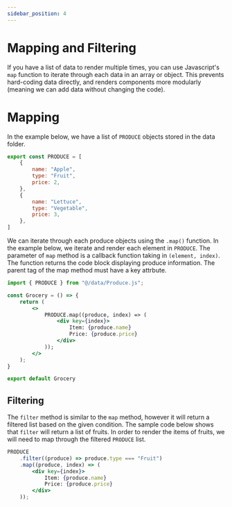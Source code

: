 ```yaml
---
sidebar_position: 4
---
```


# Mapping and Filtering

If you have a list of data to render multiple times, you can use Javascript's `map` function to iterate through each data in an array or object. This prevents hard-coding data directly, and renders components more modularly (meaning we can add data without changing the code).

# Mapping

In the example below, we have a list of `PRODUCE` objects stored in the data folder.

```js title="/src/data/Produce.js"
export const PRODUCE = [
    {
        name: "Apple",
        type: "Fruit",
        price: 2,
    },
    {
        name: "Lettuce",
        type: "Vegetable",
        price: 3,
    },
] 
```

We can iterate through each produce objects using the `.map()` function. In the example below, we iterate and render each element in `PRODUCE`. The parameter of `map` method is a callback function taking in `(element, index)`. The function returns the code block displaying produce information. The parent tag of the map method must have a key attrbute.



```jsx title="/src/components/Grocery.jsx"
import { PRODUCE } from "@/data/Produce.js";

const Grocery = () => {
    return (
        <>
            PRODUCE.map((produce, index) => (
                <div key={index}>
                    Item: {produce.name}
                    Price: {produce.price}
                </div>
            ));
        </>
    );
}

export default Grocery
```
## Filtering

The `filter` method is similar to the `map` method, however it will return a filtered list based on the given condition. The sample code below shows that `filter` will return a list of fruits. In order to render the items of fruits, we will need to map through the filtered `PRODUCE` list.

```jsx title="/src/components/Grocery.jsx"
PRODUCE
    .filter((produce) => produce.type === "Fruit")
    .map((produce, index) => (
        <div key={index}>
            Item: {produce.name}
            Price: {produce.price}
        </div>
    ));
```